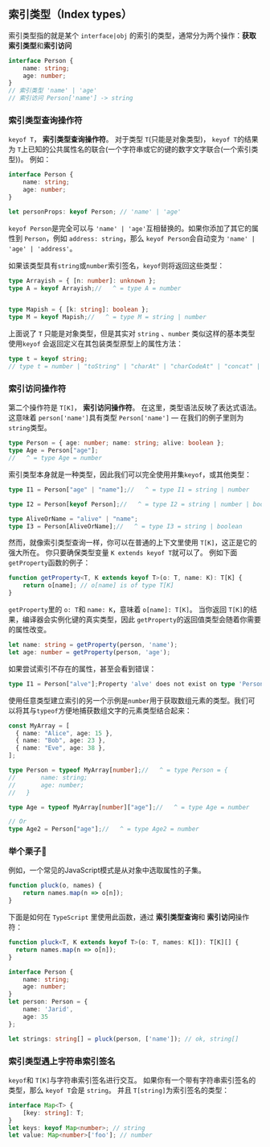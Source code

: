 ## 索引类型（Index types）

索引类型指的就是某个 `interface|obj` 的索引的类型，通常分为两个操作：**获取索引类型**和**索引访问**

```ts
interface Person {
    name: string;
    age: number;
}
// 索引类型 'name' | 'age'
// 索引访问 Person['name'] -> string
```

### 索引类型查询操作符

`keyof T`， **索引类型查询操作符**。 对于类型 `T`(只能是对象类型)， `keyof T`的结果为 `T`上已知的公共属性名的联合(一个字符串或它的键的数字文字联合(一个索引类型))。 例如：

```ts
interface Person {
    name: string;
    age: number;
}

let personProps: keyof Person; // 'name' | 'age'
```

`keyof Person`是完全可以与 `'name' | 'age'`互相替换的。如果你添加了其它的属性到 `Person`，例如 `address: string`，那么 `keyof Person`会自动变为 `'name' | 'age' | 'address'`。 

如果该类型具有`string`或`number`索引签名，`keyof`则将返回这些类型：

```ts
type Arrayish = { [n: number]: unknown };
type A = keyof Arrayish;//   ^ = type A = number


type Mapish = { [k: string]: boolean };
type M = keyof Mapish;//   ^ = type M = string | number
```

上面说了 `T` 只能是对象类型，但是其实对 `string` 、`number` 类似这样的基本类型使用`keyof` 会返回定义在其包装类型原型上的属性方法：

```ts
type t = keyof string;
// type t = number | "toString" | "charAt" | "charCodeAt" | "concat" | ... 40 more ... | "trimEnd"
```

### 索引访问操作符

第二个操作符是 `T[K]`， **索引访问操作符**。 在这里，类型语法反映了表达式语法。 这意味着 `person['name']`具有类型 `Person['name']` — 在我们的例子里则为 `string`类型。

```ts
type Person = { age: number; name: string; alive: boolean };
type Age = Person["age"];
//   ^ = type Age = number
```

索引类型本身就是一种类型，因此我们可以完全使用并集`keyof`，或其他类型：

```ts
type I1 = Person["age" | "name"];//   ^ = type I1 = string | number

type I2 = Person[keyof Person];//   ^ = type I2 = string | number | boolean

type AliveOrName = "alive" | "name";
type I3 = Person[AliveOrName];//   ^ = type I3 = string | boolean
```

 然而，就像索引类型查询一样，你可以在普通的上下文里使用 `T[K]`，这正是它的强大所在。 你只要确保类型变量 `K extends keyof T`就可以了。 例如下面 `getProperty`函数的例子：

```ts
function getProperty<T, K extends keyof T>(o: T, name: K): T[K] {
    return o[name]; // o[name] is of type T[K]
}
```

`getProperty`里的 `o: T`和 `name: K`，意味着 `o[name]: T[K]`。 当你返回 `T[K]`的结果，编译器会实例化键的真实类型，因此 `getProperty`的返回值类型会随着你需要的属性改变。

```ts
let name: string = getProperty(person, 'name');
let age: number = getProperty(person, 'age');
```

如果尝试索引不存在的属性，甚至会看到错误：

```ts
type I1 = Person["alve"];Property 'alve' does not exist on type 'Person'.
```

使用任意类型建立索引的另一个示例是`number`用于获取数组元素的类型。我们可以将其与`typeof`方便地捕获数组文字的元素类型结合起来：

```ts
const MyArray = [
  { name: "Alice", age: 15 },
  { name: "Bob", age: 23 },
  { name: "Eve", age: 38 },
];

type Person = typeof MyArray[number];//   ^ = type Person = {
//       name: string;
//       age: number;
//   }

type Age = typeof MyArray[number]["age"];//   ^ = type Age = number

// Or
type Age2 = Person["age"];//   ^ = type Age2 = number
```

### 举个栗子🌰

 例如，一个常见的JavaScript模式是从对象中选取属性的子集。

```js
function pluck(o, names) {
    return names.map(n => o[n]);
}
```

下面是如何在 `TypeScript` 里使用此函数，通过 **索引类型查询**和 **索引访问**操作符：

```ts
function pluck<T, K extends keyof T>(o: T, names: K[]): T[K][] {
  return names.map(n => o[n]);
}

interface Person {
    name: string;
    age: number;
}
let person: Person = {
    name: 'Jarid',
    age: 35
};

let strings: string[] = pluck(person, ['name']); // ok, string[]
```

### 索引类型遇上字符串索引签名

`keyof`和 `T[K]`与字符串索引签名进行交互。 如果你有一个带有字符串索引签名的类型，那么 `keyof T`会是 `string`。 并且 `T[string]`为索引签名的类型：

```ts
interface Map<T> {
    [key: string]: T;
}
let keys: keyof Map<number>; // string
let value: Map<number>['foo']; // number
```

